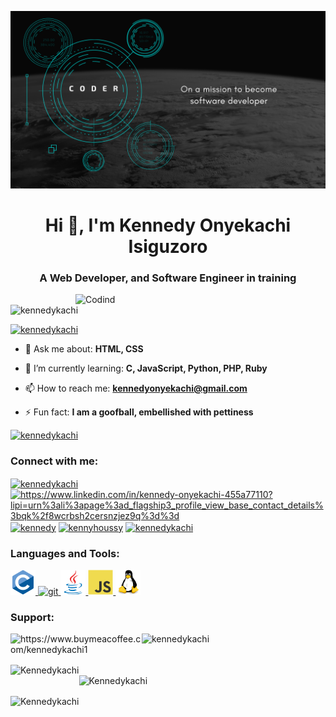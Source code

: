 ![MasterHead](https://raw.githubusercontent.com/tiwarivlog/tiwarivlog/master/code.png)
<h1 align="center">Hi 👋, I'm Kennedy Onyekachi Isiguzoro</h1>
<h3 align="center">A Web Developer, and Software Engineer in training</h3>
<img align="right" alt="Codind" width="400" src="https://camo.githubusercontent.com/badcc819734aa1adbb9fbca7d9ddee8edf2d0b1654e62e67fbd1ad141203365c/68747470733a2f2f6d65646961342e67697068792e636f6d2f6d656469612f7167515567674143335066763638377150432f67697068792e676966">

<p align="left"> <img src="https://komarev.com/ghpvc/?username=kennedykachi&label=Profile%20views&color=0e75b6&style=flat" alt="kennedykachi"/></p>

<p align="left"> <a href="https://twitter.com/kennedykachi" target="_blank"><img src="https://img.shields.io/twitter/follow/kennedykachi?logo=twitter&style=for-the-badge" alt="kennedykachi"/></a></p>

- 🥏 Ask me about: **HTML, CSS**

- 🌱 I’m currently learning: **C, JavaScript, Python, PHP, Ruby**

- 📫 How to reach me: **kennedyonyekachi@gmail.com**

- ⚡ Fun fact: **I am a goofball, embellished with pettiness**

<p align="left"><a href="https://github.com/ryo-ma/github-profile-trophy"><img src="https://github-profile-trophy.vercel.app/?username=kennedykachi" alt="kennedykachi"/></a> </p>

<h3 align="left">Connect with me:</h3>
<p align="left">
<a href="https://twitter.com/kennedykachi" target="_blank"><img align="center" src="rahuldkjain" alt="kennedykachi" height="30" width="40"/></a>
<a href="https://www.linkedin.com/in/kennedy-onyekachi-455a77110" lipi=urn%3ali%3apage%3ad_flagship3_profile_view_base_contact_details%3bqk%2f8wcrbsh2cersnzjez9q%3d%3d" target="_blank"><img align="center" src="https://raw.githubusercontent.com/rahuldkjain/github-profile-readme-generator/master/src/images/icons/Social/linked-in-alt.svg" alt="https://www.linkedin.com/in/kennedy-onyekachi-455a77110?lipi=urn%3ali%3apage%3ad_flagship3_profile_view_base_contact_details%3bqk%2f8wcrbsh2cersnzjez9q%3d%3d" height="30" width="40" /></a>
<a href="https://stackoverflow.com/users/20675618/kennedy" target="_blank"><img align="center" src="https://raw.githubusercontent.com/rahuldkjain/github-profile-readme-generator/master/src/images/icons/Social/stack-overflow.svg" alt="kennedy" height="30" width="40"/></a>
<a href="https://fb.com/kennyhoussy" target="blank"><img align="center" src="https://raw.githubusercontent.com/rahuldkjain/github-profile-readme-generator/master/src/images/icons/Social/facebook.svg" alt="kennyhoussy" height="30" width="40"/></a>
<a href="https://instagram.com/kennedykachi" target="blank"><img align="center" src="https://raw.githubusercontent.com/rahuldkjain/github-profile-readme-generator/master/src/images/icons/Social/instagram.svg" alt="kennedykachi" height="30" width="40"/></a>
</p>

<h3 align="left">Languages and Tools:</h3>
<p align="left"> <a href="https://www.cprogramming.com/" target="_blank" rel="noreferrer"><img src="https://raw.githubusercontent.com/devicons/devicon/master/icons/c/c-original.svg" alt="c" width="40" height="40"/> </a> <a href="https://git-scm.com/" target="_blank" rel="noreferrer"> <img src="https://www.vectorlogo.zone/logos/git-scm/git-scm-icon.svg" alt="git" width="40" height="40"/> </a> <a href="https://www.java.com" target="_blank" rel="noreferrer"> <img src="https://raw.githubusercontent.com/devicons/devicon/master/icons/java/java-original.svg" alt="java" width="40" height="40"/> </a> <a href="https://developer.mozilla.org/en-US/docs/Web/JavaScript" target="_blank" rel="noreferrer"> <img src="https://raw.githubusercontent.com/devicons/devicon/master/icons/javascript/javascript-original.svg" alt="javascript" width="40" height="40"/> </a> <a href="https://www.linux.org/" target="_blank" rel="noreferrer"><img src="https://raw.githubusercontent.com/devicons/devicon/master/icons/linux/linux-original.svg" alt="linux" width="40" height="40"/> </a> </p>

<h3 align="left">Support:</h3>
<p><a href="https://www.buymeacoffee.com/kennedykachi1"> <img align="left" src="https://cdn.buymeacoffee.com/buttons/v2/default-yellow.png" height="50" width="210" alt="https://www.buymeacoffee.com/kennedykachi1" /></a><a href="https://ko-fi.com/kennedykachi"> <img align="left" src="https://cdn.ko-fi.com/cdn/kofi3.png?v=3" height="50" width="210" alt="kennedykachi"/></a></p><br><br>

<p><img align="left" src="https://github-readme-stats.vercel.app/api/top-langs?username=Kennedykachi&show_icons=true&locale=en&layout=compact&theme=tokyonight" alt="Kennedykachi"/></p>

<p>&nbsp;<img align="center" src="https://github-readme-stats.vercel.app/api?username=Kennedykachi&show_icons=true&locale=en&theme=tokyonight" alt="Kennedykachi"/></p>

<p><img align="center" src="https://github-readme-streak-stats.herokuapp.com/?user=Kennedykachi&&theme=tokyonight" alt="Kennedykachi"/></p>
